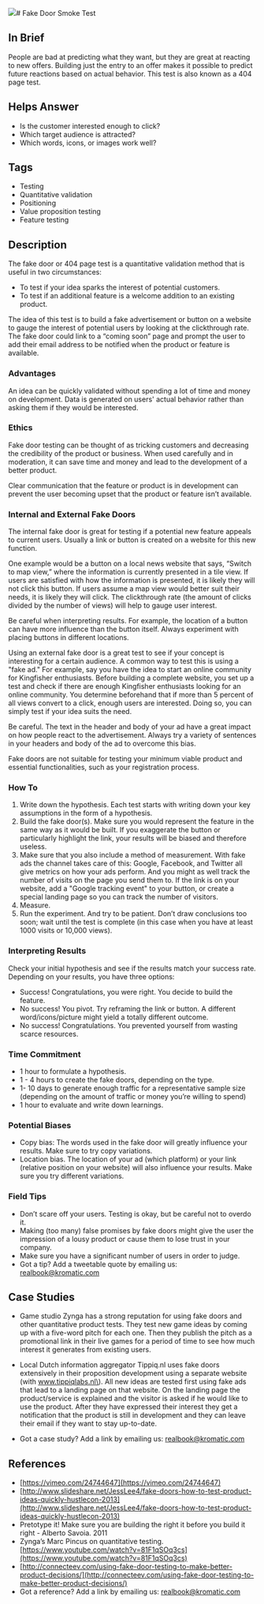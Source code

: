 ![![](/assets/illustration-Box-NoLid-shaded.png)
](/assets/illustration-fake-door-smoke-test-color.png)# Fake Door Smoke Test

## In Brief

People are bad at predicting what they want, but they are great at reacting to new offers. Building just the entry to an offer makes it possible to predict future reactions based on actual behavior. This test is also known as a 404 page test.

## Helps Answer

* Is the customer interested enough to click?
* Which target audience is attracted?
* Which words, icons, or images work well?

## Tags

* Testing
* Quantitative validation
* Positioning
* Value proposition testing
* Feature testing

## Description

The fake door or 404 page test is a quantitative validation method that is useful in two circumstances:

* To test if your idea sparks the interest of potential customers.
* To test if an additional feature is a welcome addition to an existing product.  

The idea of this test is to build a fake advertisement or button on a website to gauge the interest of potential users by looking at the clickthrough rate. The fake door could link to a “coming soon” page and prompt the user to add their email address to be notified when the product or feature is available.

### Advantages

An idea can be quickly validated without spending a lot of time and money on development. Data is generated on users' actual behavior rather than asking them if they would be interested.

### Ethics

Fake door testing can be thought of as tricking customers and decreasing the credibility of the product or business. When used carefully and in moderation, it can save time and money and lead to the development of a better product.

Clear communication that the feature or product is in development can prevent the user becoming upset that the product or feature isn’t available.

### Internal and External Fake Doors

The internal fake door is great for testing if a potential new feature appeals to current users. Usually a link or button is created on a website for this new function.

One example would be a button on a local news website that says, “Switch to map view,” where the information is currently presented in a tile view. If users are satisfied with how the information is presented, it is likely they will not click this button. If users assume a map view would better suit their needs, it is likely they will click. The clickthrough rate \(the amount of clicks divided by the number of views\) will help to gauge user interest.

Be careful when interpreting results. For example, the location of a button can have more influence than the button itself. Always experiment with placing buttons in different locations.

Using an external fake door is a great test to see if your concept is interesting for a certain audience. A common way to test this is using a "fake ad." For example, say you have the idea to start an online community for Kingfisher enthusiasts. Before building a complete website, you set up a test and check if there are enough Kingfisher enthusiasts looking for an online community. You determine beforehand that if more than 5 percent of all views convert to a click, enough users are interested. Doing so, you can simply test if your idea suits the need.

Be careful. The text in the header and body of your ad have a great impact on how people react to the advertisement. Always try a variety of sentences in your headers and body of the ad to overcome this bias.

Fake doors are not suitable for testing your minimum viable product and essential functionalities, such as your registration process.

### How To

1. Write down the hypothesis. Each test starts with writing down your key assumptions in the form of a hypothesis.
2. Build the fake door\(s\). Make sure you would represent the feature in the same way as it would be built. If you exaggerate the button or particularly highlight the link, your results will be biased and therefore useless.  
3. Make sure that you also include a method of measurement. With fake ads the channel takes care of this: Google, Facebook, and Twitter all give metrics on how your ads perform. And you might as well track the number of visits on the page you send them to. If the link is on your website, add a "Google tracking event" to your button, or create a special landing page so you can track the number of visitors. 
4. Measure.
5. Run the experiment. And try to be patient. Don’t draw conclusions too soon; wait until the test is complete \(in this case when you have at least 1000 visits or 10,000 views\). 

### Interpreting Results

Check your initial hypothesis and see if the results match your success rate. Depending on your results, you have three options:

* Success! Congratulations, you were right. You decide to build the feature.
* No success! You pivot. Try reframing the link or button. A different word/icons/picture might yield a totally different outcome. 
* No success! Congratulations. You prevented yourself from wasting scarce resources.  

### Time Commitment

* 1 hour to formulate a hypothesis. 
* 1 - 4 hours to create the fake doors, depending on the type.
* 1- 10 days to generate enough traffic for a representative sample size \(depending on the amount of traffic or money you’re willing to spend\)
* 1 hour to evaluate and write down learnings. 

### Potential Biases

* Copy bias: The words used in the fake door will greatly influence your results. Make sure to try copy variations.
* Location bias. The location of your ad \(which platform\) or your link \(relative position on your website\) will also influence your results. Make sure you try different variations. 

### Field Tips

* Don’t scare off your users. Testing is okay, but be careful not to overdo it. 
* Making \(too many\) false promises by fake doors might give the user the impression of a lousy product or cause them to lose trust in your company. 
* Make sure you have a significant number of users in order to judge.
* Got a tip? Add a tweetable quote by emailing us: [realbook@kromatic.com](mailto:realbook@kromatic.com)

## Case Studies

* Game studio Zynga has a strong reputation for using fake doors and other quantitative product tests. They test new game ideas by coming up with a five-word pitch for each one. Then they publish the pitch as a promotional link in their live games for a period of time to see how much interest it generates from existing users.

* Local Dutch information aggregator Tippiq.nl uses fake doors extensively in their proposition development using a separate website \(with www.tippiqlabs.nl\). All new ideas are tested first using fake ads that lead to a landing page on that website. On the landing page the product/service is explained and the visitor is asked if he would like to use the product. After they have expressed their interest they get a notification that the product is still in development and they can leave their email if they want to stay up-to-date.

* Got a case study? Add a link by emailing us: [realbook@kromatic.com](mailto:realbook@kromatic.com)

## References

* [https://vimeo.com/24744647](https://vimeo.com/24744647)
* [http://www.slideshare.net/JessLee4/fake-doors-how-to-test-product-ideas-quickly-hustlecon-2013](http://www.slideshare.net/JessLee4/fake-doors-how-to-test-product-ideas-quickly-hustlecon-2013)
* Pretotype it! Make sure you are building the right it before you build it right - Alberto Savoia. 2011
* Zynga’s Marc Pincus on quantitative testing. [https://www.youtube.com/watch?v=81F1qSOq3cs](https://www.youtube.com/watch?v=81F1qSOq3cs)
* [http://connecteev.com/using-fake-door-testing-to-make-better-product-decisions/](http://connecteev.com/using-fake-door-testing-to-make-better-product-decisions/)
* Got a reference? Add a link by emailing us: [realbook@kromatic.com](realbook@kromatic.com)



